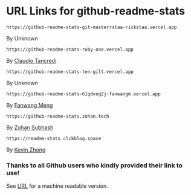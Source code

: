 # URL Links for github-readme-stats

```
https://github-readme-stats-git-masterrstaa-rickstaa.vercel.app
``` 
By Unknown 

```
https://github-readme-stats-ruby-one.vercel.app
``` 
By [Claudio Tancredi](https://github.com/claudiotancredi)
  
```
https://github-readme-stats-ten-gilt.vercel.app
``` 
By Unknown

```
https://github-readme-stats-61qdveq2j-fanwangm.vercel.app
``` 
By [Fanwang Meng](https://github.com/FanwangM)
 
```
https://github-readme-stats.zohan.tech
``` 
By [Zohan Subhash](https://github.com/Zo-Bro-23)

```
https://readme-stats.clckblog.space
``` 
By [Kevin Zhong](https://github.com/CLCK0622)


### Thanks to all Github users who kindly provided their link to use!

See [URL](https://github.com/PencilNavigator/readme-stats-URL/blob/main/URL) for a machine readable version.

